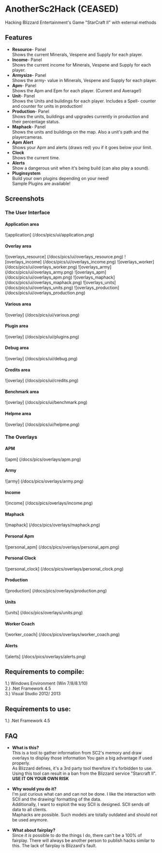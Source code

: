 # AnotherSc2Hack (CEASED) #
Hacking Blizzard Entertainment's Game "StarCraft II" with external methods<br>


## Features ##
<ul>
<li><b>Resource</b>- Panel<br>
		Shows the current Minerals, Vespene and Supply for each player.<br>
<li><b>Income</b>- Panel<br>
		Shows the current income for Minerals, Vespene and Supply for each player.<br>
<li><b>Armysize</b>- Panel<br>
		Shows the army- value in Minerals, Vespene and Supply for each player.<br>
<li><b>Apm</b>- Panel<br>
		Shows the Apm and Epm for each player. (Current and Average!)<br>
<li><b>Unit</b>- Panel<br>
		Shows the Units and buildings for each player. Includes a Spell- counter and counter for units in production!<br>
<li><b>Production</b>- Panel<br>
		Shows the units, buildings and upgrades currently in production and their percentage status.<br>
<li><b>Maphack</b>- Panel<br>
		Shows the units and buildings on the map. Also a unit's path and the playercameras.<br>
<li><b>Apm Alert</b><br>
		Shows your Apm and alerts (draws red) you if it goes below your limit.<br>
<li><b>Clock</b><br>
		Shows the current time.<br>
<li><b>Alerts</b><br>
		Show a dangerous unit when it's being build (can also play a sound).<br>
<li><b>Pluginsystem</b><br>
		Build your own plugins depending on your need!<br>
		Sample Plugins are available!<br>
</ul>


## Screenshots ##
### The User Interface ###
#### Application area ####
![application] (/docs/pics/ui/application.png)

#### Overlay area ####
![overlays_resource] (/docs/pics/ui/overlays_resource.png)
![overlays_income] (/docs/pics/ui/overlays_income.png)
![overlays_worker] (/docs/pics/ui/overlays_worker.png)
![overlays_army] (/docs/pics/ui/overlays_army.png)
![overlays_apm] (/docs/pics/ui/overlays_apm.png)
![overlays_maphack] (/docs/pics/ui/overlays_maphack.png)
![overlays_units] (/docs/pics/ui/overlays_units.png)
![overlays_production] (/docs/pics/ui/overlays_production.png)

#### Various area ####
![overlay] (/docs/pics/ui/various.png)

#### Plugin area ####
![overlay] (/docs/pics/ui/plugins.png)

#### Debug area ####
![overlay] (/docs/pics/ui/debug.png)

#### Credits area ####
![overlay] (/docs/pics/ui/credits.png)

#### Benchmark area ####
![overlay] (/docs/pics/ui/benchmark.png)

#### Helpme area ####
![overlay] (/docs/pics/ui/helpme.png)

### The Overlays ###
#### APM ####
![apm] (/docs/pics/overlays/apm.png)

#### Army ####
![army] (/docs/pics/overlays/army.png)

#### Income ####
![income] (/docs/pics/overlays/income.png)

#### Maphack ####
![maphack] (/docs/pics/overlays/maphack.png)

#### Personal Apm ####
![personal_apm] (/docs/pics/overlays/personal_apm.png)

#### Personal Clock ####
![personal_clock] (/docs/pics/overlays/personal_clock.png)

#### Production ####
![production] (/docs/pics/overlays/production.png)

#### Units ####
![units] (/docs/pics/overlays/units.png)

#### Worker Coach ####
![worker_coach] (/docs/pics/overlays/worker_coach.png)

#### Alerts ####
![alerts] (/docs/pics/overlays/alerts.png)


Requirements to compile:
------------------------
1.) Windows Environment (Win 7/8/8.1/10)<br>
2.) .Net Framework 4.5<br>
3.) Visual Studio 2012/ 2013<br>

Requirements to use:
--------------------
1.) .Net Framework 4.5<br>



FAQ
---
<UL>
<li><b>What is this?</b><br>
		This is a tool to gather information from SC2's memory and draw overlays to display those information
		You gain a big advantage if used properly.<br>
		As Blizzard defines, it's a 3rd party tool therefore it's forbidden to use.<br>
		Using this tool can result in a ban from the Blizzard service "Starcraft II".<br>
		<b>USE IT ON YOUR OWN RISK</b><br>
		<br>
<li><b>Why would you do it?</b><br>
		I'm just curious what can and can not be done. I like the interaction with SCII and the drawing/ 				formatting of the data.<br>
		Additionally, I want to exploit the way SCII is designed. SCII sends <i>all</i> data to all clients.<br>
		Maphacks are possible. Such models are totally outdated and should not be used anymore.<br>
		<br>
<li><b>What about fairplay?</b><br>
		Since <i>it is</i> possible to do the things I do, there can't be a 100% of fairplay. There will always be 			another person to publish hacks similar to this. The lack of fairplay is Blizzard's fault.
</UL>
